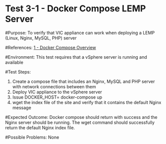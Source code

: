 Test 3-1 - Docker Compose LEMP Server
=======

#Purpose:
To verify that VIC appliance can work when deploying a LEMP (Linux, Nginx, MySQL, PHP) server

#References:
[1 - Docker Compose Overview](https://docs.docker.com/compose/overview/)

#Environment:
This test requires that a vSphere server is running and available

#Test Steps:
1. Create a compose file that includes an Nginx, MySQL and PHP server with network connections between them
2. Deploy VIC appliance to the vSphere server
3. Issue DOCKER_HOST=<VCH IP> docker-compose up
4. wget the index file of the site and verify that it contains the default Nginx message

#Expected Outcome:
Docker compose should return with success and the Nginx server should be running.  The wget command should successfully return the default Nginx index file.

#Possible Problems:
None